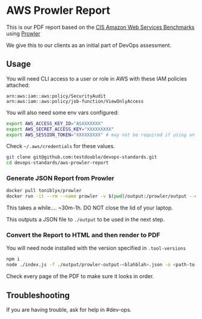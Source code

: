 # AWS Prowler Report

This is our PDF report based on the [CIS Amazon Web Services Benchmarks](https://www.cisecurity.org/benchmark/amazon_web_services) using [Prowler](https://github.com/toniblyx/prowler)

We give this to our clients as an initial part of DevOps assessment.

## Usage

You will need CLI access to a user or role in AWS with these IAM policies attached:

```
arn:aws:iam::aws:policy/SecurityAudit
arn:aws:iam::aws:policy/job-function/ViewOnlyAccess
```

You will also need some env vars configured:

```sh
export AWS_ACCESS_KEY_ID="ASXXXXXXX"
export AWS_SECRET_ACCESS_KEY="XXXXXXXXX"
export AWS_SESSION_TOKEN="XXXXXXXXX" # may not be required if using an IAM user
```

Check `~/.aws/credentials` for these values.

```sh
git clone git@github.com:testdouble/devops-standards.git
cd devops-standards/aws-prowler-report
```

### Generate JSON Report from Prowler

```sh
docker pull toniblyx/prowler
docker run -it --rm --name prowler -v $(pwd)/output:/prowler/output --env AWS_ACCESS_KEY_ID --env AWS_SECRET_ACCESS_KEY --env AWS_SESSION_TOKEN toniblyx/prowler -g cislevel2 -M json
```

This takes a while.... ~30m-1h. DO NOT close the lid of your laptop.

This outputs a JSON file to `./output` to be used in the next step.

### Convert the Report to HTML and then render to PDF

You will need node installed with the version specified in `.tool-versions`

```sh
npm i
node ./index.js -f ./output/prowler-output-<blahblah>.json -o <path-to-output-file>.pdf -c "<customer-name>"
```

Check every page of the PDF to make sure it looks in order. 

## Troubleshooting

If you are having trouble, ask for help in #dev-ops.